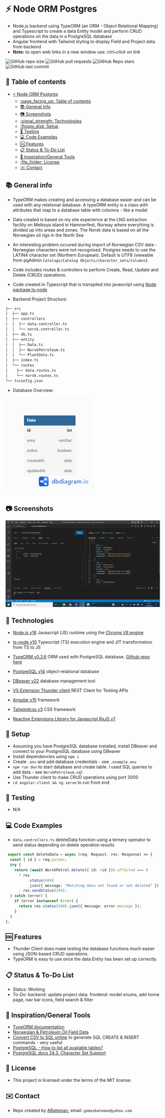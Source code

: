 # :zap: Node ORM Postgres

* Node.js backend using TypeORM (an ORM - Object Relational Mapping) and Typescript to create a data Entity model and perform CRUD operations on the data in a PostgreSQL database
* Angular frontend with Tailwind styling to display Field and Project data from backend
* **Note:** to open web links in a new window use: _ctrl+click on link_

![GitHub repo size](https://img.shields.io/github/repo-size/AndrewJBateman/node-orm-postgres?style=plastic)
![GitHub pull requests](https://img.shields.io/github/issues-pr/AndrewJBateman/node-orm-postgres?style=plastic)
![GitHub Repo stars](https://img.shields.io/github/stars/AndrewJBateman/node-orm-postgres?style=plastic)
![GitHub last commit](https://img.shields.io/github/last-commit/AndrewJBateman/node-orm-postgres?style=plastic)

## :page_facing_up: Table of contents

* [:zap: Node ORM Postgres](#zap-node-orm-postgres)
  * [:page\_facing\_up: Table of contents](#page_facing_up-table-of-contents)
  * [:books: General info](#books-general-info)
  * [:camera: Screenshots](#camera-screenshots)
  * [:signal\_strength: Technologies](#signal_strength-technologies)
  * [:floppy\_disk: Setup](#floppy_disk-setup)
  * [:wrench: Testing](#wrench-testing)
  * [:computer: Code Examples](#computer-code-examples)
  * [:cool: Features](#cool-features)
  * [:clipboard: Status \& To-Do List](#clipboard-status--to-do-list)
  * [:clap: Inspiration/General Tools](#clap-inspirationgeneral-tools)
  * [:file\_folder: License](#file_folder-license)
  * [:envelope: Contact](#envelope-contact)

## :books: General info

* TypeORM makes creating and accessing a database easier and can be used with any relational database. A typeORM entity is a class with attributes that map to a database table with columns - like a model
* Data created is based on my site experience at the LNG extraction facility on Melkoya island in Hammerfest, Norway where everything is divided up into areas and zones. The Norsk data is based on all the Norwegian oil rigs in the North Sea
* An interesting problem occured during import of Norwegian CSV data - Norwegian characters were not recognised. Postgres needs to use the LATIN4 character set (Northern European). Default is UTF8 (viewable from pgAdmin `Catalogs/Catalog Objects/character_sets/Columns`).
* Code includes routes & controllers to perform Create, Read, Update and Delete (CRUD) operations.
* Code created in Typescript that is transpiled into javascript using [Node package ts-node](https://www.npmjs.com/package/ts-node)

* Backend Project Structure:

```bash
├── src
│  ├── app.ts
│  ├── controllers
│  │  ├── data.controller.ts
│  │  └── norsk.controller.ts
│  ├── db.ts
│  ├── entity
│  │  ├── Data.ts
│  │  ├── NorskPetroleum.ts
│  │  └── PlantData.ts
│  ├── index.ts
│  └── routes
│    ├── data.routes.ts
│    └── norsk.routes.ts
└── tsconfig.json
```

* Database Overview:

![Overview](./imgs/data_class.png)

## :camera: Screenshots

![Frontend screenshot](./imgs/data.png)

## :signal_strength: Technologies

* [Node.js v18](https://nodejs.org/) Javascript (JS) runtime using the [Chrome V8 engine](https://v8.dev/)
* [ts-node v10](https://www.npmjs.com/package/ts-node) Typescript (TS) execution engine and JIT transformation from TS to JS
* [TypeORM v0.3.6](https://typeorm.io/) ORM used with PostgreSQL database. [Github repo here](https://github.com/typeorm/typeorm)
* [PostgreSQL v14](https://www.postgresql.org/) object-relational database
* [DBeaver v22](https://dbeaver.io/) database management tool
* [VS Extension Thunder client](https://www.thunderclient.com/) REST Client for Testing APIs

* [Angular v15](https://angular.io/) framework
* [Tailwindcss v3](https://tailwindcss.com/) CSS framework
* [Reactive Extensions Library for Javascript RxJS v7](https://rxjs.dev/)

## :floppy_disk: Setup

* Assuming you have PostgreSQL database installed, install DBeaver and connect to your PostgreSQL database using DBeaver
* Install dependencies using `npm i`
* Create `.env` and add database credentials - see `.example.env`
* `npm run dev` to start database and create table. I used SQL queries to add data - see `NorskPetroleum.sql`
* Use Thunder client to make CRUD operations using port 3000
* `cd angular-client && ng serve` to run front end

## :wrench: Testing

* N/A

## :computer: Code Examples

* `data.controllers.ts` deleteData function using a ternery operator to send status depending on delete operation results

```typescript
 export const deleteData = async (req: Request, res: Response) => {
  const { id } = req.params;
  try {
    return (await NorskPetrol.delete({ id: +id })).affected === 0
      ? res
          .status(404)
          .json({ message: "Matching data not found or not deleted" })
      : res.sendStatus(204);
  } catch (error) {
    if (error instanceof Error) {
      return res.status(500).json({ message: error.message });
    }
  }
};
```

## :cool: Features

* Thunder Client does make testing the database functions much easier using JSON-based CRUD operations.
* TypeORM is easy to use once the data Entity has been set up correctly.

## :clipboard: Status & To-Do List

* Status: Working
* To-Do: backend: update project data. frontend: model enums, add home page, nav bar icons, field search & filter

## :clap: Inspiration/General Tools

* [TypeORM documentation](https://typeorm.io/example-with-express)
* [Norwegian & Petroleum Oil Field Data](https://www.norskpetroleum.no/en/facts/field/)
* [Convert CSV to SQL online](https://www.convertcsv.com/csv-to-sql.htm) to generate SQL CREATE & INSERT commands - very useful
* [PostgreSQL - How to list all available tables?](https://tableplus.com/blog/2018/04/postgresql-how-to-list-all-tables.html)
* [PostgreSQL docs 24.3. Character Set Support](https://www.postgresql.org/docs/current/multibyte.html#MULTIBYTE-CHARSET-SUPPORTED)

## :file_folder: License

* This project is licensed under the terms of the MIT license.

## :envelope: Contact

* Repo created by [ABateman](https://github.com/AndrewJBateman), email: `gomezbateman@yahoo.com`
